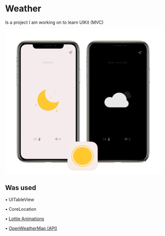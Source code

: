 # Weather
Is a project I am working on to learn UIKit (MVC)

![Screenshots of the app](Demo.png)

## Was used
• UITableView

• CoreLocation

• [Lottie Animations](https://lottiefiles.com)

• [OpenWeatherMap (API)](https://openweathermap.org)
